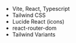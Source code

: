 - Vite, React, Typescript
- Tailwind CSS
- Lucide React (icons)
- react-router-dom
- Tailwind Variants 